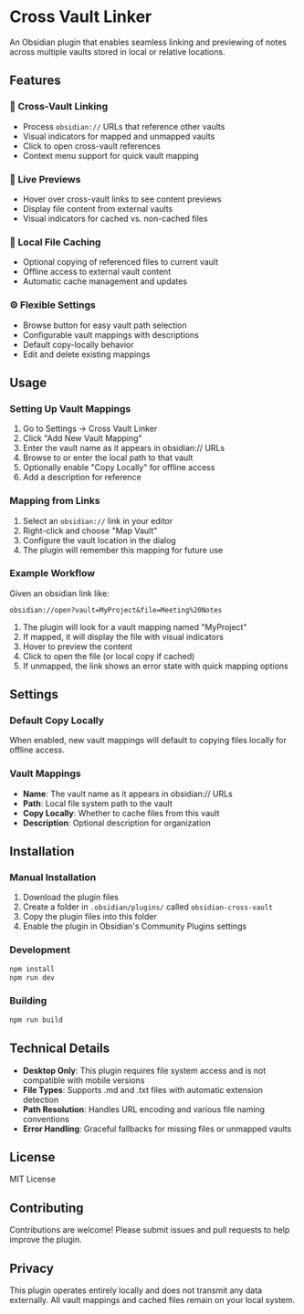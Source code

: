 # Cross Vault Linker

An Obsidian plugin that enables seamless linking and previewing of notes across multiple vaults stored in local or relative locations.

## Features

### 🔗 Cross-Vault Linking
- Process `obsidian://` URLs that reference other vaults
- Visual indicators for mapped and unmapped vaults
- Click to open cross-vault references
- Context menu support for quick vault mapping

### 👀 Live Previews
- Hover over cross-vault links to see content previews
- Display file content from external vaults
- Visual indicators for cached vs. non-cached files

### 📁 Local File Caching
- Optional copying of referenced files to current vault
- Offline access to external vault content
- Automatic cache management and updates

### ⚙️ Flexible Settings
- Browse button for easy vault path selection
- Configurable vault mappings with descriptions
- Default copy-locally behavior
- Edit and delete existing mappings

## Usage

### Setting Up Vault Mappings

1. Go to Settings → Cross Vault Linker
2. Click "Add New Vault Mapping"
3. Enter the vault name as it appears in obsidian:// URLs
4. Browse to or enter the local path to that vault
5. Optionally enable "Copy Locally" for offline access
6. Add a description for reference

### Mapping from Links

1. Select an `obsidian://` link in your editor
2. Right-click and choose "Map Vault"
3. Configure the vault location in the dialog
4. The plugin will remember this mapping for future use

### Example Workflow

Given an obsidian link like:
```
obsidian://open?vault=MyProject&file=Meeting%20Notes
```

1. The plugin will look for a vault mapping named "MyProject"
2. If mapped, it will display the file with visual indicators
3. Hover to preview the content
4. Click to open the file (or local copy if cached)
5. If unmapped, the link shows an error state with quick mapping options

## Settings

### Default Copy Locally
When enabled, new vault mappings will default to copying files locally for offline access.

### Vault Mappings
- **Name**: The vault name as it appears in obsidian:// URLs
- **Path**: Local file system path to the vault
- **Copy Locally**: Whether to cache files from this vault
- **Description**: Optional description for organization

## Installation

### Manual Installation
1. Download the plugin files
2. Create a folder in `.obsidian/plugins/` called `obsidian-cross-vault`
3. Copy the plugin files into this folder
4. Enable the plugin in Obsidian's Community Plugins settings

### Development
```bash
npm install
npm run dev
```

### Building
```bash
npm run build
```

## Technical Details

- **Desktop Only**: This plugin requires file system access and is not compatible with mobile versions
- **File Types**: Supports .md and .txt files with automatic extension detection
- **Path Resolution**: Handles URL encoding and various file naming conventions
- **Error Handling**: Graceful fallbacks for missing files or unmapped vaults

## License

MIT License

## Contributing

Contributions are welcome! Please submit issues and pull requests to help improve the plugin.

## Privacy

This plugin operates entirely locally and does not transmit any data externally. All vault mappings and cached files remain on your local system. 